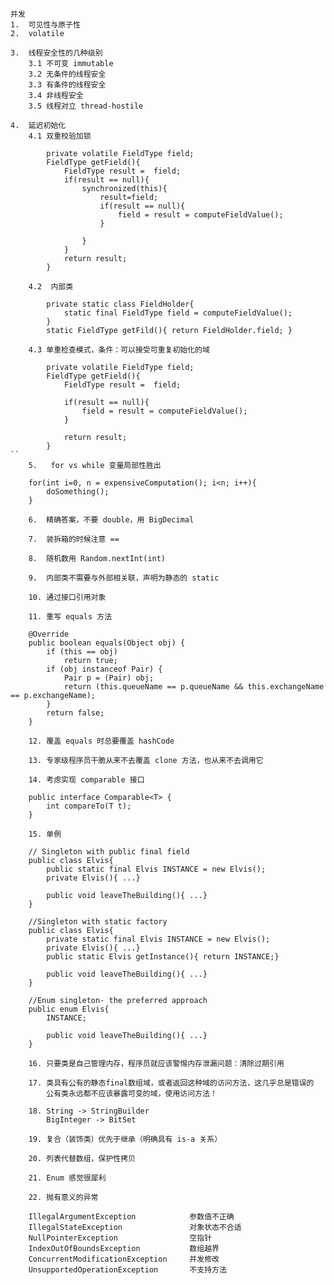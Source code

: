     并发
	1.	可见性与原子性
	2.	volatile

    3.	线程安全性的几种级别
		3.1	不可变 immutable
		3.2	无条件的线程安全
		3.3	有条件的线程安全
		3.4	非线程安全
		3.5	线程对立 thread-hostile

    4.	延迟初始化
		4.1	双重校验加锁
```
		private volatile FieldType field;
		FieldType getField(){
			FieldType result =  field;
			if(result == null){
				synchronized(this){
					result=field;
					if(result == null){
						field = result = computeFieldValue();
					}

				}
			}
			return result;
		}
```		
		4.2	 内部类
```
		private static class FieldHolder{
			static final FieldType field = computeFieldValue();
		}
		static FieldType getFild(){ return FieldHolder.field; }
```
		4.3	单重检查模式，条件：可以接受可重复初始化的域
```
		private volatile FieldType field;
		FieldType getField(){
			FieldType result =  field;
			
			if(result == null){
				field = result = computeFieldValue();
			}

			return result;
		}
``
	5.	 for vs while 变量局部性胜出
```
		for(int i=0, n = expensiveComputation(); i<n; i++){
			doSomething();
		}
```
 	6.	精确答案，不要 double，用 BigDecimal

 	7.	装拆箱的时候注意 ==

    8.	随机数用 Random.nextInt(int)

 	9.	内部类不需要与外部相关联，声明为静态的 static

 	10.	通过接口引用对象

 	11.	重写 equals 方法
 ```
 	    @Override
		public boolean equals(Object obj) {
			if (this == obj)
				return true;
			if (obj instanceof Pair) {
				Pair p = (Pair) obj;
				return (this.queueName == p.queueName && this.exchangeName == p.exchangeName);
			}
			return false;
		}
```		
	12.	覆盖 equals 时总要覆盖 hashCode

	13.	专家级程序员干脆从来不去覆盖 clone 方法，也从来不去调用它

	14.	考虑实现 comparable 接口
```
		public interface Comparable<T> {
			int compareTo(T t);
		}
```
	15.	单例
```
		// Singleton with public final field
		public class Elvis{
			public static final Elvis INSTANCE = new Elvis();
			private Elvis(){ ...}

			public void leaveTheBuilding(){ ...}
		}

		//Singleton with static factory
		public class Elvis{
			private static final Elvis INSTANCE = new Elvis();
			private Elvis(){ ...}
			public static Elvis getInstance(){ return INSTANCE;}

			public void leaveTheBuilding(){ ...}
		}

		//Enum singleton- the preferred approach
		public enum Elvis{
			INSTANCE;

			public void leaveTheBuilding(){ ...}
		}
```
	16.	只要类是自己管理内存，程序员就应该警惕内存泄漏问题：清除过期引用

	17.	类具有公有的静态final数组域，或者返回这种域的访问方法，这几乎总是错误的
		公有类永远都不应该暴露可变的域，使用访问方法！

	18.	String -> StringBuilder
		BigInteger -> BitSet

	19.	复合（装饰类）优先于继承（明确具有 is-a 关系）

	20.	列表代替数组，保护性拷贝

	21.	Enum 感觉很犀利

	22.	抛有意义的异常
```
		IllegalArgumentException			参数值不正确
		IllegalStateException				对象状态不合适
		NullPointerException				空指针
		IndexOutOfBoundsException			数组越界
		ConcurrentModificationException		并发修改
		UnsupportedOperationException		不支持方法
```
